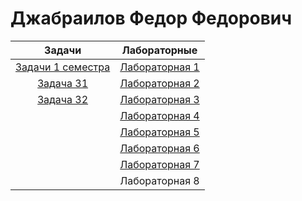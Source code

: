 # Джабраилов Федор Федорович
Задачи   | Лабораторные | 
| :-: | :-: | 
| <a href="https://github.com/fedyad99/pr/blob/master/FirstSemestr.md">Задачи 1 семестра</a>    |<a href="https://github.com/fedyad99/pr/blob/master/lab1/1.md">Лабораторная 1</a>    |
| <a href="https://github.com/fedyad99/pr/blob/master/tasks/T31.cpp">Задача 31</a>     | <a href="https://github.com/fedyad99/pr/blob/master/lab2/2.md">Лабораторная 2</a>| 
| <a href="https://github.com/fedyad99/pr/blob/master/tasks/T32.cpp">Задача 32</a>    | <a href="https://github.com/fedyad99/pr/blob/master/lab3/3.md">Лабораторная 3</a>|
|    |<a href="https://github.com/fedyad99/pr/blob/master/lab4/lab4.md"><a href="https://github.com/fedyad99/pr/blob/master/lab4/4.md">Лабораторная 4</a></a>|
|     | <a href="https://github.com/fedyad99/pr/blob/master/lab5/5.md">Лабораторная 5</a> |
|     | <a href="https://github.com/fedyad99/pr/blob/master/lab6/6.md">Лабораторная 6</a> |
|  | <a href="https://github.com/fedyad99/pr/blob/master/lab7/lab7.md">Лабораторная 7</a>  |
|  | Лабораторная 8<a href=""></a>  |
